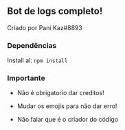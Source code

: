 ##  Bot de logs completo!
Criado por Pani Kaz#8893


###  Dependências
Install al: `npm install`



###  Importante
- Não é obrigatorio dar creditos!

- Mudar os emojis para não dar erro!

- Não falar que é o criador do código